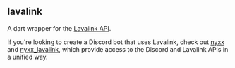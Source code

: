 ## lavalink

A dart wrapper for the [Lavalink API](https://github.com/lavalink-devs/Lavalink).

If you're looking to create a Discord bot that uses Lavalink, check out [nyxx](https://pub.dev/packages/nyxx) and [nyxx_lavalink](https://pub.dev/packages/nyxx_lavalink), which provide access to the Discord and Lavalink APIs in a unified way.
